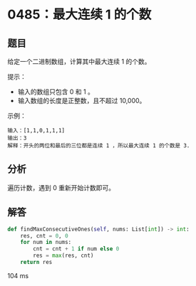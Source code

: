 # 0485：最大连续 1 的个数



## 题目

给定一个二进制数组，计算其中最大连续 1 的个数。

提示：
- 输入的数组只包含 0 和 1 。
- 输入数组的长度是正整数，且不超过 10,000。
 
示例：

	输入：[1,1,0,1,1,1]
	输出：3
	解释：开头的两位和最后的三位都是连续 1 ，所以最大连续 1 的个数是 3.

## 分析

遍历计数，遇到 0 重新开始计数即可。

## 解答

```python
def findMaxConsecutiveOnes(self, nums: List[int]) -> int:
    res, cnt = 0, 0
    for num in nums:
        cnt = cnt + 1 if num else 0
        res = max(res, cnt)
    return res
```
104 ms
